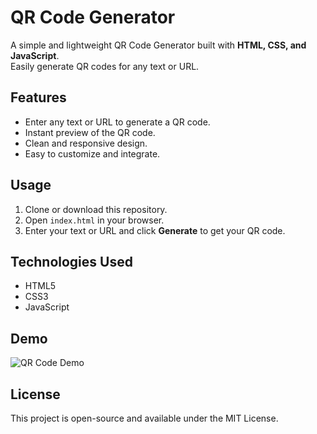 # QR Code Generator

A simple and lightweight QR Code Generator built with **HTML, CSS, and JavaScript**.  
Easily generate QR codes for any text or URL.

## Features
- Enter any text or URL to generate a QR code.
- Instant preview of the QR code.
- Clean and responsive design.
- Easy to customize and integrate.

## Usage
1. Clone or download this repository.
2. Open `index.html` in your browser.
3. Enter your text or URL and click **Generate** to get your QR code.

## Technologies Used
- HTML5
- CSS3
- JavaScript

## Demo
![QR Code Demo](demo.png) <!-- Replace with actual screenshot if available -->

## License
This project is open-source and available under the MIT License.
